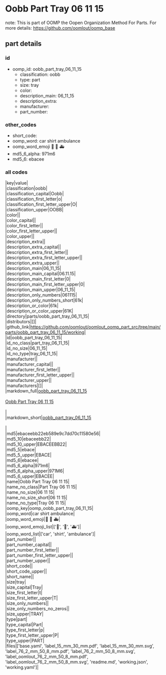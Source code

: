 # Oobb Part Tray 06 11 15  

note: This is part of OOMP the Oopen Organization Method For Parts. For more details: https://github.com/oomlout/oomp_base

##  part details





### id
* oomp_id: oobb_part_tray_06_11_15
  * classification: oobb
  * type: part
  * size: tray
  * color: 
  * description_main: 06_11_15
  * description_extra: 
  * manufacturer: 
  * part_number: 

### other_codes
* short_code: 
* oomp_word: car shirt ambulance
* oomp_word_emoji :car: :shirt: :ambulance:
* md5_6_alpha: 971m6
* md5_6: ebacee

### all codes 
|key|value|  
|classification|oobb|  
|classification_capital|Oobb|  
|classification_first_letter|o|  
|classification_first_letter_upper|O|  
|classification_upper|OOBB|  
|color||  
|color_capital||  
|color_first_letter||  
|color_first_letter_upper||  
|color_upper||  
|description_extra||  
|description_extra_capital||  
|description_extra_first_letter||  
|description_extra_first_letter_upper||  
|description_extra_upper||  
|description_main|06_11_15|  
|description_main_capital|06.11.15|  
|description_main_first_letter|0|  
|description_main_first_letter_upper|0|  
|description_main_upper|06_11_15|  
|description_only_numbers|061115|  
|description_only_numbers_short|61k|  
|description_or_color|61k|  
|description_or_color_upper|61K|  
|directory|parts/oobb_part_tray_06_11_15|  
|distributors|[]|  
|github_link|https://github.com/oomlout/oomlout_oomp_part_src/tree/main/parts/oobb_part_tray_06_11_15/working|  
|id|oobb_part_tray_06_11_15|  
|id_no_class|part_tray_06_11_15|  
|id_no_size|06_11_15|  
|id_no_type|tray_06_11_15|  
|manufacturer||  
|manufacturer_capital||  
|manufacturer_first_letter||  
|manufacturer_first_letter_upper||  
|manufacturer_upper||  
|manufacturers|[]|  
|markdown_full|[oobb_part_tray_06_11_15](https://github.com/oomlout/oomlout_oomp_part_src/tree/main/parts/oobb_part_tray_06_11_15/working)<br>[](https://github.com/oomlout/oomlout_oomp_part_src/tree/main/parts/oobb_part_tray_06_11_15/working)<br>[Oobb Part Tray 06 11 15](https://github.com/oomlout/oomlout_oomp_part_src/tree/main/parts/oobb_part_tray_06_11_15/working)<br><br>|  
|markdown_short|[oobb_part_tray_06_11_15](https://github.com/oomlout/oomlout_oomp_part_src/tree/main/parts/oobb_part_tray_06_11_15/working)<br><br>|  
|md5|ebaceebb22eb589e9c7dd70c11580e56|  
|md5_10|ebaceebb22|  
|md5_10_upper|EBACEEBB22|  
|md5_5|ebace|  
|md5_5_upper|EBACE|  
|md5_6|ebacee|  
|md5_6_alpha|971m6|  
|md5_6_alpha_upper|971M6|  
|md5_6_upper|EBACEE|  
|name|Oobb Part Tray 06 11 15|  
|name_no_class|Part Tray 06 11 15|  
|name_no_size|06 11 15|  
|name_no_size_short|06 11 15|  
|name_no_type|Tray 06 11 15|  
|oomp_key|oomp_oobb_part_tray_06_11_15|  
|oomp_word|car shirt ambulance|  
|oomp_word_emoji|:car: :shirt: :ambulance:|  
|oomp_word_emoji_list|[':car:', ':shirt:', ':ambulance:']|  
|oomp_word_list|['car', 'shirt', 'ambulance']|  
|part_number||  
|part_number_capital||  
|part_number_first_letter||  
|part_number_first_letter_upper||  
|part_number_upper||  
|short_code||  
|short_code_upper||  
|short_name||  
|size|tray|  
|size_capital|Tray|  
|size_first_letter|t|  
|size_first_letter_upper|T|  
|size_only_numbers||  
|size_only_numbers_no_zeros||  
|size_upper|TRAY|  
|type|part|  
|type_capital|Part|  
|type_first_letter|p|  
|type_first_letter_upper|P|  
|type_upper|PART|  
|files|['base.yaml', 'label_15_mm_30_mm.pdf', 'label_15_mm_30_mm.svg', 'label_76_2_mm_50_8_mm.pdf', 'label_76_2_mm_50_8_mm.svg', 'label_oomlout_76_2_mm_50_8_mm.pdf', 'label_oomlout_76_2_mm_50_8_mm.svg', 'readme.md', 'working.json', 'working.yaml']|  
